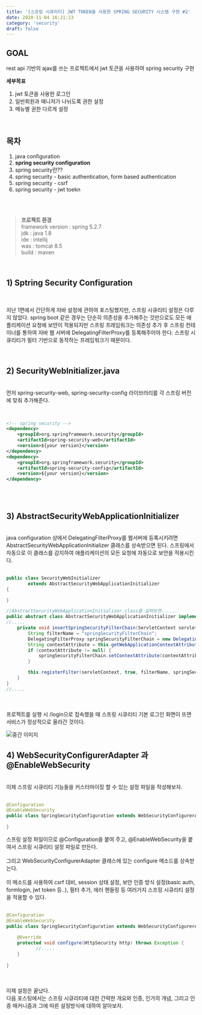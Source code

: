 ```yaml
---
title: '[스프링 시큐리티] JWT TOKEN을 사용한 SPRING SECURITY 시스템 구현 #2'
date: 2020-11-04 16:21:13
category: 'security'
draft: false
---
```


## GOAL
rest api 기반의 ajax를 쓰는 프로젝트에서 jwt 토큰을 사용하여 spring security 구현

**세부목표**<br>
1. jwt 토큰을 사용한 로그인<br>
2. 일반회원과 매니저가 나뉘도록 권한 설정<br>
3. 메뉴별 권한 다르게 설정<br>
<br>

## 목차
1. java configuration<br>
2. **spring security configuration**<br>
3. spring security란??<br>
4. spring security - basic authentication, form based authentication<br>
5. spring security - csrf<br>
6. spring security - jwt toekn<br> 
<br>
<br>

><strong>프로젝트 환경</strong><br>
>framework version : spring 5.2.7<br>
>jdk : java 1.8<br>
>ide : intellij<br>
>was : tomcat 8.5<br>
>build : maven<br>

<br>

## 1) Sptring Security Configuration
<br>

지난 1편에서 간단하게 자바 설정에 관하여 포스팅했지만, 스프링 시큐리티 설정은 다루지 않았다. 
spring boot 같은 경우는 단순히 의존성을 추가해주는 것만으로도 모든 애플리케이션 요청에 보안이 적용되지만 
스프링 프레임워크는 의존성 추가 후 스프링 컨테이너를 통하여 자바 웹 서버에 DelegatingFilterProxy를 등록해주어야 한다.
스프링 시큐리티가 필터 기반으로 동작하는 프레임워크기 때문이다.

<br>

## 2) SecurityWebInitializer.java
<br>
먼저 spring-security-web, spring-security-config 라이브러리를 각 스프링 버전에 맞춰 추가해준다.
<br>
<br>

```xml

<!-- spring security -->
<dependency>
    <groupId>org.springframework.security</groupId>
    <artifactId>spring-security-web</artifactId>
    <version>${your version}</version>
</dependency>
<dependency>
    <groupId>org.springframework.security</groupId>
    <artifactId>spring-security-config</artifactId>
    <version>${your version}</version>
</dependency>
```
<br>
<br>

## 3) AbstractSecurityWebApplicationInitializer
<br>
java configuration 상에서 DelegatingFilterProxy를 웹서버에 등록시키려면 AbstractSecurityWebApplicationInitializer 클래스를 상속받으면 된다. 
스프링에서 자동으로 이 클래스를 감지하여 애플리케이션의 모든 요청에 자동으로 보안을 적용시킨다. 
<br>
<br>

```java
public class SecurityWebInitializer
        extends AbstractSecurityWebApplicationInitializer
{

}

//AbstractSecurityWebApplicationInitializer.class를 살펴보면......
public abstract class AbstractSecurityWebApplicationInitializer implements WebApplicationInitializer {
//.....
    private void insertSpringSecurityFilterChain(ServletContext servletContext) {
        String filterName = "springSecurityFilterChain";
        DelegatingFilterProxy springSecurityFilterChain = new DelegatingFilterProxy(filterName);
        String contextAttribute = this.getWebApplicationContextAttribute();
        if (contextAttribute != null) {
            springSecurityFilterChain.setContextAttribute(contextAttribute);
        }

        this.registerFilter(servletContext, true, filterName, springSecurityFilterChain);
    }
}
//.....
```
<br>
<br>
프로젝트를 실행 시 /login으로 접속했을 때 스프링 시큐리티 기본 로그인 화면이 뜨면 서비스가 정상적으로 올라간 것이다.

![중간 이미지](/images/spring_security_2_00.png)


## 4) WebSecurityConfigurerAdapter 과 @EnableWebSecurity
<br>
이제 스프링 시큐리티 기능들을 커스터마이징 할 수 있는 설정 파일을 작성해보자.
<br>
<br>

```java
@Configuration
@EnableWebSecurity
public class SpringSecurityConfiguration extends WebSecurityConfigurerAdapter {
 
}
```

스프링 설정 파일이므로 @Configuration을 붙여 주고, @EnableWebSecurity을 붙여서 스프링 시큐리티 설정 파일로 만든다.
<br>
<br>
그리고 WebSecurityConfigurerAdapter 클래스에 있는 configure 메소드를 상속받는다. 
<br>
<br>
이 메소드를 사용하여 csrf 대비, session 상태 설정, 보안 인증 방식 설정(basic auth, formlogin, jwt token 등..), 필터 추가, 에러 핸들링 등 여러가지 스프링 시큐리티 설정을 적용할 수 있다.
<br>
<br>

```java
@Configuration
@EnableWebSecurity
public class SpringSecurityConfiguration extends WebSecurityConfigurerAdapter {
    
    @Override   
    protected void configure(HttpSecurity http) throws Exception {
           //.....
    }
 
}
```
<br>
<br>
이제 설정은 끝났다.<br> 
다음 포스팅에서는 스프링 시큐리티에 대한 간략한 개요와 인증, 인가의 개념, 그리고 인증 매커니즘과 그에 따른 설정방식에 대하여 알아보자.
<br>
<br>